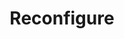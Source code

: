 ---
title: Reconfigure
menu:
  docs_{{ .version }}:
    identifier: rm-reconfigure
    name: Reconfigure
    parent: rm-guides
    weight: 46
menu_name: docs_{{ .version }}
---